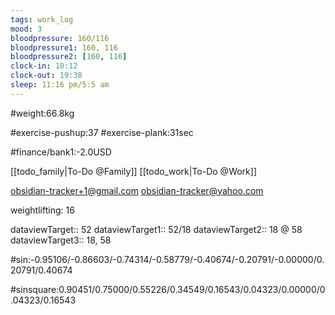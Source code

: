 ```yaml
---
tags: work_log
mood: 3
bloodpressure: 160/116
bloodpressure1: 160, 116
bloodpressure2: [160, 116]
clock-in: 10:12
clock-out: 19:38
sleep: 11:16 pm/5:5 am
---
```


#weight:66.8kg

#exercise-pushup:37
#exercise-plank:31sec




#finance/bank1:-2.0USD

[[todo_family|To-Do @Family]]
[[todo_work|To-Do @Work]]

obsidian-tracker+1@gmail.com
obsidian-tracker@yahoo.com

weightlifting: 16

dataviewTarget:: 52
dataviewTarget1:: 52/18
dataviewTarget2:: 18 @ 58
dataviewTarget3:: 18, 58

#sin:-0.95106/-0.86603/-0.74314/-0.58779/-0.40674/-0.20791/-0.00000/0.20791/0.40674

#sinsquare:0.90451/0.75000/0.55226/0.34549/0.16543/0.04323/0.00000/0.04323/0.16543

